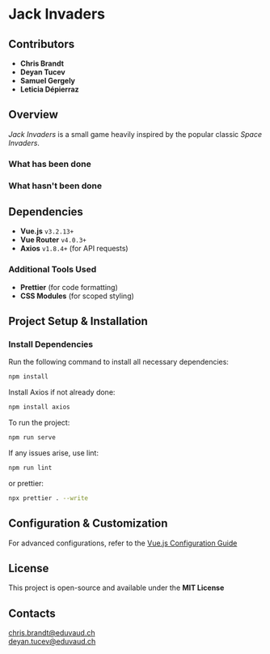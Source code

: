 # **Jack Invaders**

## **Contributors**
- **Chris Brandt**  
- **Deyan Tucev**
- **Samuel Gergely**
- **Leticia Dépierraz**

## **Overview**
*Jack Invaders* is a small game heavily inspired by the popular classic *Space Invaders*.

### What has been done

### What hasn't been done


## **Dependencies**
- **Vue.js** `v3.2.13+`  
- **Vue Router** `v4.0.3+`  
- **Axios** `v1.8.4+` (for API requests)  

### **Additional Tools Used**
- **Prettier** (for code formatting)  
- **CSS Modules** (for scoped styling)  

## **Project Setup & Installation**
### **Install Dependencies**
Run the following command to install all necessary dependencies:  
```bash
npm install
```
Install Axios if not already done:
```bash
npm install axios
```
To run the project:
```bash
npm run serve
```
If any issues arise, use lint:
```bash
npm run lint
```
or prettier:
```bash
npx prettier . --write
```

## **Configuration & Customization**
For advanced configurations, refer to the [Vue.js Configuration Guide](https://cli.vuejs.org/config/)

## **License**
This project is open-source and available under the **MIT License**

## **Contacts**
chris.brandt@eduvaud.ch  
deyan.tucev@eduvaud.ch
